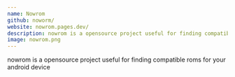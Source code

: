 ```yaml
---
name: Nowrom
github: noworm/
website: nowrom.pages.dev/
description: nowrom is a opensource project useful for finding compatible roms for your android device
image: nowrom.png
---
```


nowrom is a opensource project useful for finding compatible roms for your android device
